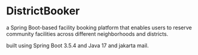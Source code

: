 # DistrictBooker
a Spring Boot-based facility booking platform that enables users to reserve community facilities across different neighborhoods and districts.

built using Spring Boot 3.5.4 and Java 17 and jakarta mail.
